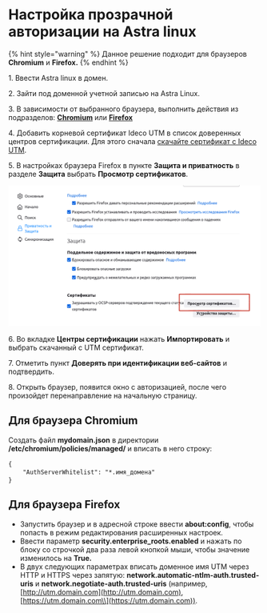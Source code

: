 # Настройка прозрачной авторизации на Astra linux

{% hint style="warning" %}
Данное решение подходит для браузеров **Chromium** и **Firefox.**
{% endhint %}

1\. Ввести Astra linux в домен.

2\. Зайти под доменной учетной записью на Astra Linux.

3\. В зависимости от выбранного браузера, выполнить действия из подразделов: [**Chromium**]() или [**Firefox**]()

4\. Добавить корневой сертификат Ideco UTM в список доверенных центров сертификации. Для этого сначала [скачайте сертификат с Ideco UTM](../../settings/services/certificates/).

5\. В настройках браузера Firefox в пункте **Защита и приватность** в разделе **Защита** выбрать **Просмотр сертификатов**.

![](../../.gitbook/assets/firefix-sert.png)

6\. Во вкладке **Центры сертификации** нажать **Импортировать** и выбрать скачанный с UTM сертификат.

7\. Отметить пункт **Доверять при идентификации веб-сайтов** и подтвердить.

8\. Открыть браузер, появится окно с авторизацией, после чего произойдет перенаправление на начальную страницу.

## Для браузера **Chromium**
Создать файл **mydomain.json** в директории **/etc/chromium/policies/managed/** и вписать в него строку:

```
{
    "AuthServerWhitelist": "*.имя_домена"
}
```

## Для браузера **Firefox**

* Запустить браузер и в адресной строке ввести **about:config**, чтобы попасть в режим редактирования расширенных настроек.
* Ввести параметр **security.enterprise_roots.enabled** и нажать по блоку со строчкой два раза левой кнопкой мыши, чтобы значение изменилось на **True.**
* В двух следующих параметрах вписать доменное имя UTM через HTTP и HTTPS через запятую: **network.automatic-ntlm-auth.trusted-uris** и **network.negotiate-auth.trusted-uris** (например, [http://utm.domain.com](http://utm.domain.com), [https://utm.domain.com\\](https://utm.domain.com)).
